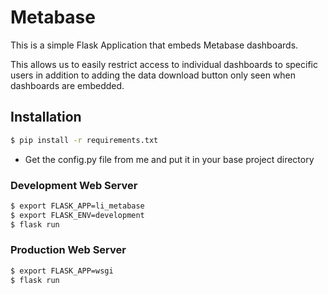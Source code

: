 # Metabase
This is a simple Flask Application that embeds Metabase dashboards.

This allows us to easily restrict access to individual dashboards to specific users in addition to adding the data download button only seen when dashboards are embedded.

## Installation
```bash
$ pip install -r requirements.txt
```
- Get the config.py file from me and put it in your base project directory

### Development Web Server
```bash
$ export FLASK_APP=li_metabase
$ export FLASK_ENV=development
$ flask run
```

### Production Web Server
```bash
$ export FLASK_APP=wsgi
$ flask run
```